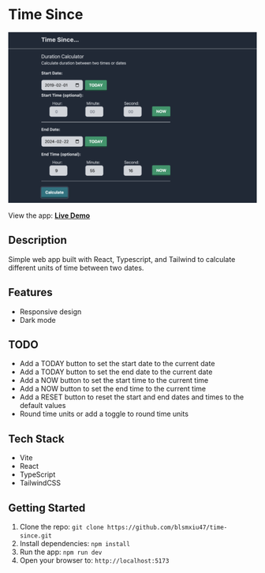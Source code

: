 # Time Since

![Time Since app screenshot](https://raw.githubusercontent.com/blsmxiu47/time-since/main/images/app-screenshot.png)

View the app: **[Live Demo](TKTKTKTKTKTKTKTTK)**

## Description

Simple web app built with React, Typescript, and Tailwind to calculate different units of time between two dates.

## Features

* Responsive design
* Dark mode

## TODO

* Add a TODAY button to set the start date to the current date
* Add a TODAY button to set the end date to the current date
* Add a NOW button to set the start time to the current time
* Add a NOW button to set the end time to the current time
* Add a RESET button to reset the start and end dates and times to the default values
* Round time units or add a toggle to round time units

## Tech Stack

* Vite
* React
* TypeScript
* TailwindCSS

## Getting Started

1. Clone the repo: `git clone https://github.com/blsmxiu47/time-since.git`
2. Install dependencies: `npm install`
3. Run the app: `npm run dev`
4. Open your browser to: `http://localhost:5173`
